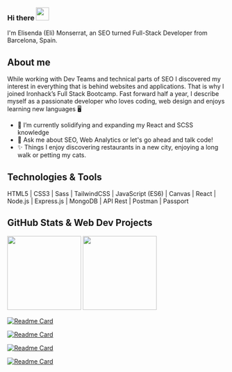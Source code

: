 ### Hi there <img src="https://raw.githubusercontent.com/MartinHeinz/MartinHeinz/master/wave.gif" width="30px">

I'm Elisenda (Eli) Monserrat, an SEO turned Full-Stack Developer from Barcelona, Spain.

## About me
While working with Dev Teams and technical parts of SEO I discovered my interest in everything that is behind websites and applications. That is why I joined Ironhack’s Full Stack Bootcamp. Fast forward half a year, I describe myself as a passionate developer who loves coding, web design and enjoys learning new languages 🖥️

- 🔭 I’m currently solidifying and expanding my React and SCSS knowledge 
- 💬 Ask me about SEO, Web Analytics or let's go ahead and talk code!
- ✨ Things I enjoy discovering restaurants in a new city, enjoying a long walk or petting my cats.

## Technologies & Tools
HTML5 | CSS3 |  Sass | TailwindCSS | JavaScript (ES6) | Canvas | React | Node.js | Express.js | MongoDB | API Rest | Postman | Passport

## GitHub Stats & Web Dev Projects

<div >
  <img height="170px" src="https://github-readme-stats.vercel.app/api?username=elisendamonserrat&show_icons=true&theme=vue&icon_color=f4cd7c&hide_border=true" />
  <img height="170px" src="https://github-readme-stats.vercel.app/api/top-langs/?username=elisendamonserrat&layout=compact&theme=vue&hide_border=true" />
</div>

[![Readme Card](https://github-readme-stats.vercel.app/api/pin/?username=anuraghazra&repo=github-readme-stats)](https://github.com/anuraghazra/github-readme-stats)

[![Readme Card](https://github-readme-stats.vercel.app/api/pin/?username=elisendamonserrat&repo=front-end)](https://github.com/on2wheels-es/front-end)

[![Readme Card](https://github-readme-stats.vercel.app/api/pin/?username=elisendamonserrat&repo=react-weather-app)](https://github.com/elisendamonserrat/react-weather-app)

[![Readme Card](https://github-readme-stats.vercel.app/api/pin/?username=elisendamonserrat&repo=podcast)](https://github.com/laialloret95/podcast)




